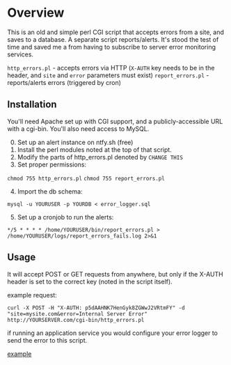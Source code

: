 # Overview

This is an old and simple perl CGI script that accepts errors from a site, and saves to a database.
A separate script reports/alerts. It's stood the test of time and saved me a from having to subscribe
to server error monitoring services.

`http_errors.pl` - accepts errors via HTTP (`X-AUTH` key needs to be in the header, and `site` and `error` parameters must exist)
`report_errors.pl` - reports/alerts errors (triggered by cron)

## Installation

You'll need Apache set up with CGI support, and a publicly-accessible URL with a cgi-bin. You'll also need access to MySQL.

0.  Set up an alert instance on ntfy.sh (free)
1.  Install the perl modules noted at the top of that script.
2.  Modify the parts of http_errors.pl denoted by `CHANGE THIS`
3.  Set proper permissions:

`chmod 755 http_errors.pl`
`chmod 755 report_errors.pl`

4.  Import the db schema:

`mysql -u YOURUSER -p YOURDB < error_logger.sql`

5.  Set up a cronjob to run the alerts:

`*/5 * * * * /home/YOURUSER/bin/report_errors.pl > /home/YOURUSER/logs/report_errors_fails.log 2>&1`

## Usage

It will accept POST or GET requests from anywhere, but only if the X-AUTH header is set to the correct key (noted in the script itself).

example request:

`curl -X POST -H "X-AUTH: p5dAAHNK7HenGyk8ZGWwJ2VRtmFY" -d "site=mysite.com&error=Internal Server Error" http://YOURSERVER.com/cgi-bin/http_errors.pl`

if running an application service you would configure your error logger to send the error to this script.

[example](https://dev.to/salemzii/writing-custom-log-handlers-in-python-58bi)
